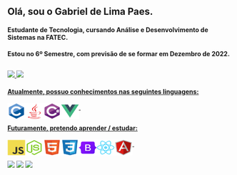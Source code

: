 ## Olá, sou o Gabriel de Lima Paes.
#### Estudante de Tecnologia, cursando Análise e Desenvolvimento de Sistemas na FATEC.
#### Estou no 6º Semestre, com previsão de se formar em Dezembro de 2022.

##

<div align="left">
  <a href="https://github.com/GabrielPaes1">
  <img height="180em" src="https://github-readme-stats.vercel.app/api?username=GabrielPaes1&show_icons=true&theme=tokyonight&include_all_commits=true&count_private=true"/>
  <img height="180em" src="https://github-readme-stats.vercel.app/api/top-langs/?username=GabrielPaes1&layout=compact&langs_count=7&theme=tokyonight"/>
</div>
  
#### Atualmente, possuo conhecimentos nas seguintes linguagens:
  <img align="left" alt="Gabriel-C" height="35" width="40" src="https://raw.githubusercontent.com/devicons/devicon/master/icons/c/c-original.svg">
  <img align="left" alt="Gabriel-Java" height="35" width="40" src="https://raw.githubusercontent.com/devicons/devicon/master/icons/java/java-plain.svg">
  <img align="left" alt="Gabriel-CSharp" height="35" width="40" src="https://raw.githubusercontent.com/devicons/devicon/master/icons/csharp/csharp-original.svg">
  <img align="left" alt="Gabriel-Vue" height="35" width="40" src="https://raw.githubusercontent.com/devicons/devicon/master/icons/vuejs/vuejs-original.svg">
</div>

&nbsp;
##

#### Futuramente, pretendo aprender / estudar:
  <div>
  <img align="left" alt="Gabriel-Js" height="35" width="40" src="https://raw.githubusercontent.com/devicons/devicon/master/icons/javascript/javascript-original.svg">
  <img align="left" alt="Gabriel-NodeJs" height="35" width="40" src="https://raw.githubusercontent.com/devicons/devicon/master/icons/nodejs/nodejs-original.svg">
  <img align="left" alt="Gabriel-HTML" height="35" width="40" src="https://raw.githubusercontent.com/devicons/devicon/master/icons/html5/html5-original.svg">
  <img align="left" alt="Gabriel-CSS" height="35" width="40" src="https://raw.githubusercontent.com/devicons/devicon/master/icons/css3/css3-original.svg">
  <img align="left" alt="Gabriel-Bootstrap" height="35" width="40" src="https://raw.githubusercontent.com/devicons/devicon/master/icons/bootstrap/bootstrap-original.svg">
  <img align="left" alt="Gabriel-React" height="35" width="40" src="https://raw.githubusercontent.com/devicons/devicon/master/icons/react/react-original.svg">
  <img align="left" alt="Gabriel-Angular" height="35" width="40" src="https://raw.githubusercontent.com/devicons/devicon/master/icons/angularjs/angularjs-original.svg">
</div>

&nbsp;
##

<div> 
  <a href = "mailto:gabriel.2paes@hotmail.com"><img src="https://img.shields.io/badge/-Gmail-%23333?style=for-the-badge&logo=gmail&logoColor=white" target="_blank"></a>
  <a href="https://www.linkedin.com/in/gabriel-de-lima-paes-69bb31218" target="_blank"><img src="https://img.shields.io/badge/-LinkedIn-%230077B5?style=for-the-badge&logo=linkedin&logoColor=white" target="_blank"></a>
  <a href="https://discord.gg/Kaatun#4852" target="_blank"><img src="https://img.shields.io/badge/Discord-7289DA?style=for-the-badge&logo=discord&logoColor=white" target="_blank"></a> 
